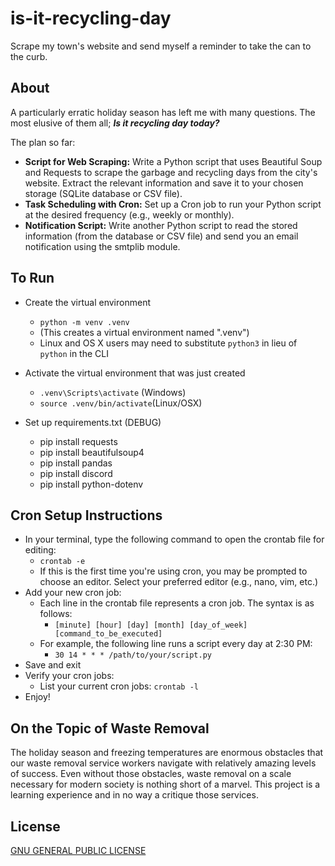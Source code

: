 # is-it-recycling-day
Scrape my town's website and send myself a reminder to take the can to the curb.

## About
A particularly erratic holiday season has left me with many questions. The most elusive of them all; *__Is it recycling day today?__*

The plan so far:
  - **Script for Web Scraping:** Write a Python script that uses Beautiful Soup and Requests to scrape the garbage and recycling days from the city's website. Extract the relevant information and save it to your chosen storage (SQLite database or CSV file).
  - **Task Scheduling with Cron:** Set up a Cron job to run your Python script at the desired frequency (e.g., weekly or monthly).
  - **Notification Script:** Write another Python script to read the stored information (from the database or CSV file) and send you an email notification using the smtplib module.

## To Run
  - Create the virtual environment
    - `python -m venv .venv` 
    - (This creates a virtual environment named ".venv")
    - Linux and OS X users may need to substitute `python3` in lieu of `python` in the CLI

  - Activate the virtual environment that was just created
    - `.venv\Scripts\activate` (Windows)
    - `source .venv/bin/activate`(Linux/OSX)

  - Set up requirements.txt (DEBUG)
    - pip install requests
    - pip install beautifulsoup4
    - pip install pandas
    - pip install discord
    - pip install python-dotenv

## Cron Setup Instructions
  - In your terminal, type the following command to open the crontab file for editing:
    - `crontab -e`
    - If this is the first time you're using cron, you may be prompted to choose an editor. Select your preferred editor (e.g., nano, vim, etc.)
  - Add your new cron job:
    - Each line in the crontab file represents a cron job. The syntax is as follows:
      - `[minute] [hour] [day] [month] [day_of_week] [command_to_be_executed]`
    - For example, the following line runs a script every day at 2:30 PM:
      - `30 14 * * * /path/to/your/script.py`
  - Save and exit
  - Verify your cron jobs:
    - List your current cron jobs: `crontab -l`
  - Enjoy!

## On the Topic of Waste Removal
The holiday season and freezing temperatures are enormous obstacles that our waste removal service workers navigate with relatively amazing levels of success. Even without those obstacles, waste removal on a scale necessary for modern society is nothing short of a marvel. This project is a learning experience and in no way a critique those services.

## License
[GNU GENERAL PUBLIC LICENSE](LICENSE)